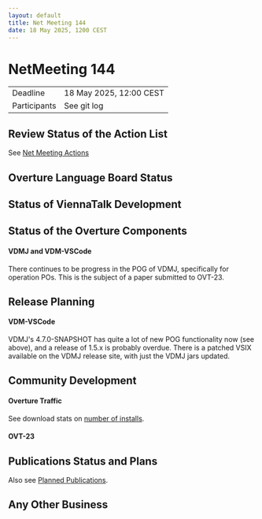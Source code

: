 ```yaml
---
layout: default
title: Net Meeting 144
date: 18 May 2025, 1200 CEST
---
```


<script src="https://code.jquery.com/jquery-1.11.1.min.js">
</script>
<script src="/javascripts/edit.js"></script>
<script>setEditButonNm();</script>

# NetMeeting 144

|||
|---|---|
| Deadline | 18 May 2025, 12:00 CEST |
| Participants | See git log |


## Review Status of the Action List

See [Net Meeting Actions](https://github.com/overturetool/overturetool.github.io/issues?q=is%3Aopen+is%3Aissue+label%3A%22action+net-meeting%22)


## Overture Language Board Status

## Status of ViennaTalk Development


##  Status of the Overture Components

#### VDMJ and VDM-VSCode

There continues to be progress in the POG of VDMJ, specifically for operation POs. This is the subject of a paper submitted to OVT-23.

##  Release Planning

#### VDM-VSCode

VDMJ's 4.7.0-SNAPSHOT has quite a lot of new POG functionality now (see above), and a release of 1.5.x is probably overdue. There is a patched VSIX available on the VDMJ release site, with just the VDMJ jars updated.

##  Community Development

#### Overture Traffic

See download stats on [number of installs](https://marketplace.visualstudio.com/items?itemName=overturetool.vdm-vscode).

#### OVT-23


##  Publications Status and Plans

Also see [Planned Publications](https://www.overturetool.org/publications/PlannedPublications.html).


##  Any Other Business



<div id="edit_page_div"></div>
